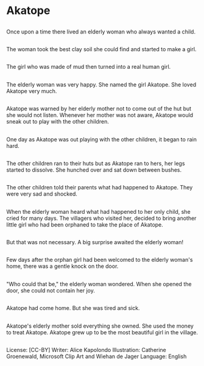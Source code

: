# Akatope

##
Once upon a time there lived an
elderly woman who always
wanted a child.

##
The woman took the best clay soil she could find and
started to make a girl.

##
The girl who was made of mud
then turned into a real human
girl.

##
The elderly woman was very
happy.
She named the girl Akatope.
She loved Akatope very much.

##
Akatope was warned by her
elderly mother not to come out
of the hut but she would not
listen.
Whenever her mother was not
aware, Akatope would sneak
out to play with the other
children.

##
One day as Akatope was out
playing with the other children,
it began to rain hard.

##
The other children ran to their
huts but as Akatope ran to hers,
her legs started to dissolve.
She hunched over and sat down
between bushes.

##
The other children told their
parents what had happened to
Akatope.
They were very sad and
shocked.

##
When the elderly woman heard
what had happened to her only
child, she cried for many days.
The villagers who visited her,
decided to bring another little
girl who had been orphaned to
take the place of Akatope.

##
But that was not necessary.
A big surprise awaited the elderly woman!

##
Few days after the orphan girl
had been welcomed to the
elderly woman's home, there
was a gentle knock on the door.

##
"Who could that be," the elderly
woman wondered.
When she opened the door, she
could not contain her joy.

##
Akatope had come home.
But she was tired and sick.

##
Akatope's elderly mother sold
everything she owned.
She used the money to treat
Akatope.
Akatope grew up to be the most
beautiful girl in the village.

##
License: [CC-BY]
Writer: Alice Kapolondo
Illustration: Catherine Groenewald, Microsoft Clip Art and Wiehan de Jager
Language: English
